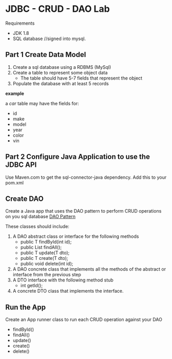 # JDBC - CRUD - DAO Lab

Requirements

* JDK 1.8
* SQL database //signed into mysql.


## Part 1 Create Data Model

1. Create a sql database using a RDBMS (MySql)
2. Create a table to represent some object data
    * The table should have 5-7 fields that represent the object
3. Populate the database with at least 5 records

__example__

a _car_ table may have the fields for:

* id
* make
* model
* year
* color
* vin


## Part 2 Configure Java Application to use the JDBC API

Use Maven.com to get the sql-connector-java dependency. Add this to your pom.xml



## Create DAO

Create a Java app that uses the DAO pattern to perform CRUD operations on you sql database 
[DAO Pattern](https://dzone.com/articles/building-simple-data-access-layer-using-jdbc)

These classes should include:

1. A DAO abstract class or interface for the following methods
    * public T findById(int id);
    * public List<T> findAll();
    * public T update(T dto);
    * public T create(T dto);
    * public  void delete(int id);
2. A DAO concrete class that implements all the methods of the abstract or interface from the previous step
3. A DTO interface with the following method stub
    * int getId();
4. A concrete DTO class that implements the interface.

## Run the App
Create an App runner class to run each CRUD operation against your DAO

* findById()
* findAll()
* update()
* create()
* delete()




